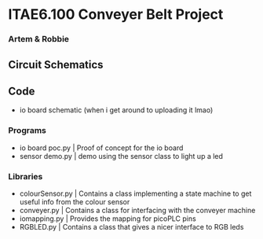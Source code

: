 # ITAE6.100 Conveyer Belt Project

### Artem & Robbie

## Circuit Schematics

## Code

 - io board schematic (when i get around to uploading it lmao)

### Programs

 - io board poc.py | Proof of concept for the io board
 - sensor demo.py | demo using the sensor class to light up a led

### Libraries

 - colourSensor.py | Contains a class implementing a state machine to get useful info from the colour sensor
 - conveyer.py | Contains a class for interfacing with the conveyer machine
 - iomapping.py | Provides the mapping for picoPLC pins
 - RGBLED.py | Contains a class that gives a nicer interface to RGB leds